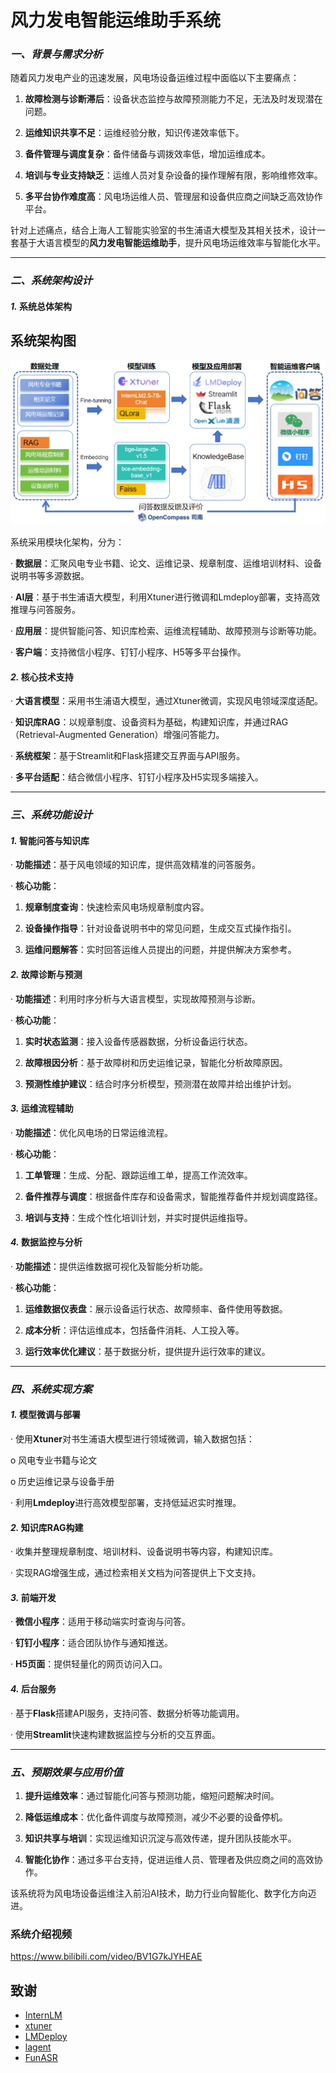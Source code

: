# 风力发电智能运维助手系统

### ***一、背景与需求分析***

随着风力发电产业的迅速发展，风电场设备运维过程中面临以下主要痛点：

1. **故障检测与诊断滞后**：设备状态监控与故障预测能力不足，无法及时发现潜在问题。

2. **运维知识共享不足**：运维经验分散，知识传递效率低下。

3. **备件管理与调度复杂**：备件储备与调拨效率低，增加运维成本。

4. **培训与专业支持缺乏**：运维人员对复杂设备的操作理解有限，影响维修效率。

5. **多平台协作难度高**：风电场运维人员、管理层和设备供应商之间缺乏高效协作平台。

针对上述痛点，结合上海人工智能实验室的书生浦语大模型及其相关技术，设计一套基于大语言模型的**风力发电智能运维助手**，提升风电场运维效率与智能化水平。



------



### ***二、系统架构设计***

#### ***1.*** **系统总体架构**

## 系统架构图

![](struct.png)

系统采用模块化架构，分为：

· **数据层**：汇聚风电专业书籍、论文、运维记录、规章制度、运维培训材料、设备说明书等多源数据。

· **AI层**：基于书生浦语大模型，利用Xtuner进行微调和Lmdeploy部署，支持高效推理与问答服务。

· **应用层**：提供智能问答、知识库检索、运维流程辅助、故障预测与诊断等功能。

· **客户端**：支持微信小程序、钉钉小程序、H5等多平台操作。

#### ***2.*** **核心技术支持**

· **大语言模型**：采用书生浦语大模型，通过Xtuner微调，实现风电领域深度适配。

· **知识库RAG**：以规章制度、设备资料为基础，构建知识库，并通过RAG（Retrieval-Augmented Generation）增强问答能力。

· **系统框架**：基于Streamlit和Flask搭建交互界面与API服务。

· **多平台适配**：结合微信小程序、钉钉小程序及H5实现多端接入。



------



### ***三、系统功能设计***

#### ***1.*** **智能问答与知识库**

· **功能描述**：基于风电领域的知识库，提供高效精准的问答服务。

· **核心功能**：

1. **规章制度查询**：快速检索风电场规章制度内容。

2. **设备操作指导**：针对设备说明书中的常见问题，生成交互式操作指引。

3. **运维问题解答**：实时回答运维人员提出的问题，并提供解决方案参考。

#### ***2.*** **故障诊断与预测**

· **功能描述**：利用时序分析与大语言模型，实现故障预测与诊断。

· **核心功能**：

1. **实时状态监测**：接入设备传感器数据，分析设备运行状态。

2. **故障根因分析**：基于故障树和历史运维记录，智能化分析故障原因。

3. **预测性维护建议**：结合时序分析模型，预测潜在故障并给出维护计划。

#### ***3.*** **运维流程辅助**

· **功能描述**：优化风电场的日常运维流程。

· **核心功能**：

1. **工单管理**：生成、分配、跟踪运维工单，提高工作流效率。

2. **备件推荐与调度**：根据备件库存和设备需求，智能推荐备件并规划调度路径。

3. **培训与支持**：生成个性化培训计划，并实时提供运维指导。

#### ***4.*** **数据监控与分析**

· **功能描述**：提供运维数据可视化及智能分析功能。

· **核心功能**：

1. **运维数据仪表盘**：展示设备运行状态、故障频率、备件使用等数据。

2. **成本分析**：评估运维成本，包括备件消耗、人工投入等。

3. **运行效率优化建议**：基于数据分析，提供提升运行效率的建议。



------



### ***四、系统实现方案***

#### ***1.*** **模型微调与部署**

· 使用**Xtuner**对书生浦语大模型进行领域微调，输入数据包括：

o 风电专业书籍与论文

o 历史运维记录与设备手册

· 利用**Lmdeploy**进行高效模型部署，支持低延迟实时推理。

#### ***2.*** **知识库RAG构建**

· 收集并整理规章制度、培训材料、设备说明书等内容，构建知识库。

· 实现RAG增强生成，通过检索相关文档为问答提供上下文支持。

#### ***3.*** **前端开发**

· **微信小程序**：适用于移动端实时查询与问答。

· **钉钉小程序**：适合团队协作与通知推送。

· **H5页面**：提供轻量化的网页访问入口。

#### ***4.*** **后台服务**

· 基于**Flask**搭建API服务，支持问答、数据分析等功能调用。

· 使用**Streamlit**快速构建数据监控与分析的交互界面。

------



### ***五、预期效果与应用价值***

1. **提升运维效率**：通过智能化问答与预测功能，缩短问题解决时间。

2. **降低运维成本**：优化备件调度与故障预测，减少不必要的设备停机。

3. **知识共享与培训**：实现运维知识沉淀与高效传递，提升团队技能水平。

4. **智能化协作**：通过多平台支持，促进运维人员、管理者及供应商之间的高效协作。

该系统将为风电场设备运维注入前沿AI技术，助力行业向智能化、数字化方向迈进。

### 系统介绍视频

https://www.bilibili.com/video/BV1G7kJYHEAE

## 致谢



- [InternLM](https://github.com/InternLM/InternLM)
- [xtuner](https://github.com/InternLM/xtuner)
- [LMDeploy](https://github.com/InternLM/LMDeploy)
- [lagent](https://github.com/InternLM/lagent)
- [FunASR](https://github.com/modelscope/FunASR)

